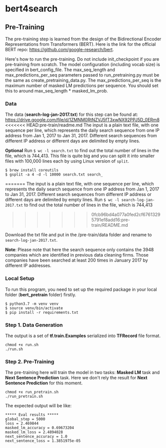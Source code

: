 # bert4search

## Pre-Training

The pre-training step is learned from the design of the Bidirectional Encoder Representations from Transformers (BERT). Here is the link for the official BERT repo: https://github.com/google-research/bert.  

Here's how to run the pre-training. Do not include init_checkpoint if you are pre-training from scratch. The model configuration (including vocab size) is specified in bert_config_file. The max_seq_length and max_predictions_per_seq parameters passed to run_pretraining.py must be the same as create_pretraining_data.py. The max_predictions_per_seq is the maximum number of masked LM predictions per sequence. You should set this to around max_seq_length * masked_lm_prob.

### Data

The data (__search-log-jan-2017.txt__) for this step can be found at: https://drive.google.com/file/d/1ZMNM0RtNZVJ5fT3xwNX92PPJ5D_0ERm8
<<<<<<< HEAD:pre-train/readme.md
The input is a plain text file, with one sequence per line, which represents the daily search sequence from one IP address from Jan 1, 2017 to Jan 31, 2017. Different search sequences from different IP address or different days are delimited by empty lines.

****Optional****
Run `$ wc -l search.txt` to find out the total number of lines in the file, which is 744,413. This file is quite big and you can split it into smaller files with 100,000 lines each by using Linux version of `split`.

```
$ brew install coreutils
$ gsplit -a 4 -d -l 10000 search.txt search_
```

=======
The input is a plain text file, with one sequence per line, which represents the daily search sequence from one IP address from Jan 1, 2017 to Jan 31, 2017. Different search sequences from different IP address or different days are delimited by empty lines. Run `$ wc -l search-log-jan-2017.txt` to find out the total number of lines in the file, which is 744,413
>>>>>>> 0fcb96bd4a077a0fed2cf67613295791ef8add16:pre-train/README.md

Download the txt file and put in the /pre-train/data folder and rename to `search-log-jan-2017.txt`.

__Note__: Please note that here the search sequence only contains the 3948 companies which are identified in previous data cleaning firms. Those companies have been searched at least 200 times in January 2017 by different IP addresses.  

### Local Setup
To run this program, you need to set up the required package in your local folder (__bert_pretrain__ folder) firstly.  

```shell
$ python3.7 -m venv venv
$ source venv/bin/activate
$ pip install -r requirements.txt
```

### Step 1. Data Generation
The output is a set of __tf.train.Examples__ serialized into __TFRecord__ file format. 
```shell
chmod +x run.sh
./run.sh
```

### Step 2. Pre-Training
The pre-training here will train the model in two tasks: __Masked LM__ task and __Next Sentence Prediction__ task. Here we don't rely the result for __Next Sentence Prediction__ for this moment.
```shell
chmod +x run_pretrain.sh
./run_pretrain.sh
```

The expected output will be like:
```shell
***** Eval results *****
global_step = 5000
loss = 2.469844
masked_lm_accuracy = 0.69673204
masked_lm_loss = 2.4894028
next_sentence_accuracy = 1.0
next_sentence_loss = 1.3851975e-05
```
